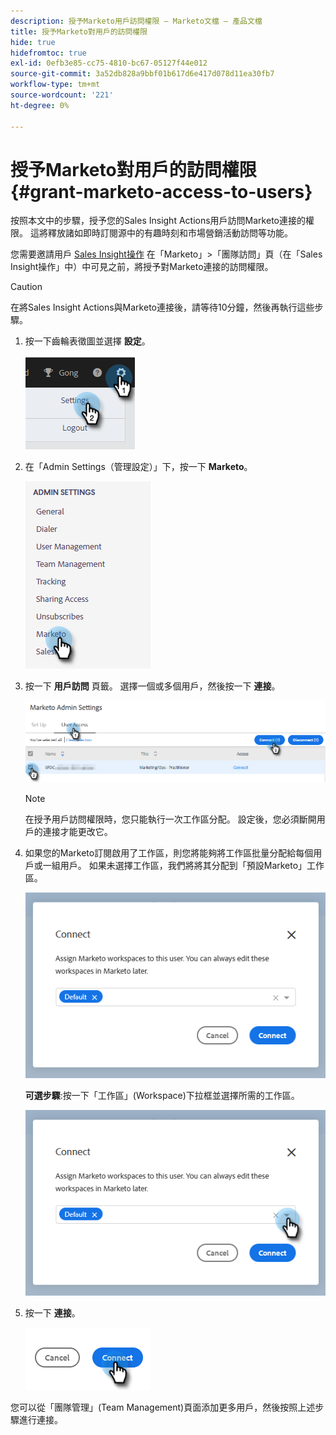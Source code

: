 ```yaml
---
description: 授予Marketo用戶訪問權限 — Marketo文檔 — 產品文檔
title: 授予Marketo對用戶的訪問權限
hide: true
hidefromtoc: true
exl-id: 0efb3e85-cc75-4810-bc67-05127f44e012
source-git-commit: 3a52db828a9bbf01b617d6e417d078d11ea30fb7
workflow-type: tm+mt
source-wordcount: '221'
ht-degree: 0%

---
```


# 授予Marketo對用戶的訪問權限 {#grant-marketo-access-to-users}

按照本文中的步驟，授予您的Sales Insight Actions用戶訪問Marketo連接的權限。 這將釋放諸如即時訂閱源中的有趣時刻和市場營銷活動訪問等功能。

您需要邀請用戶 [Sales Insight操作](/help/marketo/product-docs/marketo-sales-insight/actions/admin/invite-users-and-admins.md#invite-users) 在「Marketo」>「團隊訪問」頁（在「Sales Insight操作」中）中可見之前，將授予對Marketo連接的訪問權限。

>[!CAUTION]
>
>在將Sales Insight Actions與Marketo連接後，請等待10分鐘，然後再執行這些步驟。

1. 按一下齒輪表徵圖並選擇 **設定**。

   ![](assets/grant-marketo-access-to-users-1.png)

1. 在「Admin Settings（管理設定）」下，按一下 **Marketo**。

   ![](assets/grant-marketo-access-to-users-2.png)

1. 按一下 **用戶訪問** 頁籤。 選擇一個或多個用戶，然後按一下 **連接**。

   ![](assets/grant-marketo-access-to-users-3.png)

   >[!NOTE]
   >
   >在授予用戶訪問權限時，您只能執行一次工作區分配。 設定後，您必須斷開用戶的連接才能更改它。

1. 如果您的Marketo訂閱啟用了工作區，則您將能夠將工作區批量分配給每個用戶或一組用戶。 如果未選擇工作區，我們將將其分配到「預設Marketo」工作區。

   ![](assets/grant-marketo-access-to-users-4.png)

   **可選步驟**:按一下「工作區」(Workspace)下拉框並選擇所需的工作區。

   ![](assets/grant-marketo-access-to-users-5.png)

1. 按一下 **連接**。

   ![](assets/grant-marketo-access-to-users-6.png)

您可以從「團隊管理」(Team Management)頁面添加更多用戶，然後按照上述步驟進行連接。
